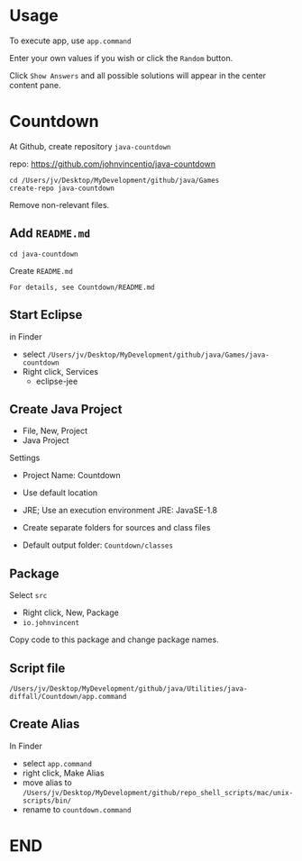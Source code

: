 
# Usage

To execute app, use `app.command`

Enter your own values if you wish or click the `Random` button.

Click `Show Answers` and all possible solutions will appear in the center content pane.

# Countdown

At Github, create repository `java-countdown`

repo: https://github.com/johnvincentio/java-countdown

```
cd /Users/jv/Desktop/MyDevelopment/github/java/Games
create-repo java-countdown
```

Remove non-relevant files.

## Add `README.md`

```
cd java-countdown
```

Create `README.md`

```
For details, see Countdown/README.md
```

## Start Eclipse

in Finder

* select `/Users/jv/Desktop/MyDevelopment/github/java/Games/java-countdown`
* Right click, Services
  * eclipse-jee

## Create Java Project

* File, New, Project
* Java Project

Settings

* Project Name: Countdown
* Use default location
* JRE; Use an execution environment JRE: JavaSE-1.8
* Create separate folders for sources and class files

* Default output folder: `Countdown/classes`

## Package

Select `src`

* Right click, New, Package
* `io.johnvincent`

Copy code to this package and change package names.

## Script file

`/Users/jv/Desktop/MyDevelopment/github/java/Utilities/java-diffall/Countdown/app.command`


## Create Alias

In Finder

* select `app.command`
* right click, Make Alias
* move alias to `/Users/jv/Desktop/MyDevelopment/github/repo_shell_scripts/mac/unix-scripts/bin/`
* rename to `countdown.command`

# END
